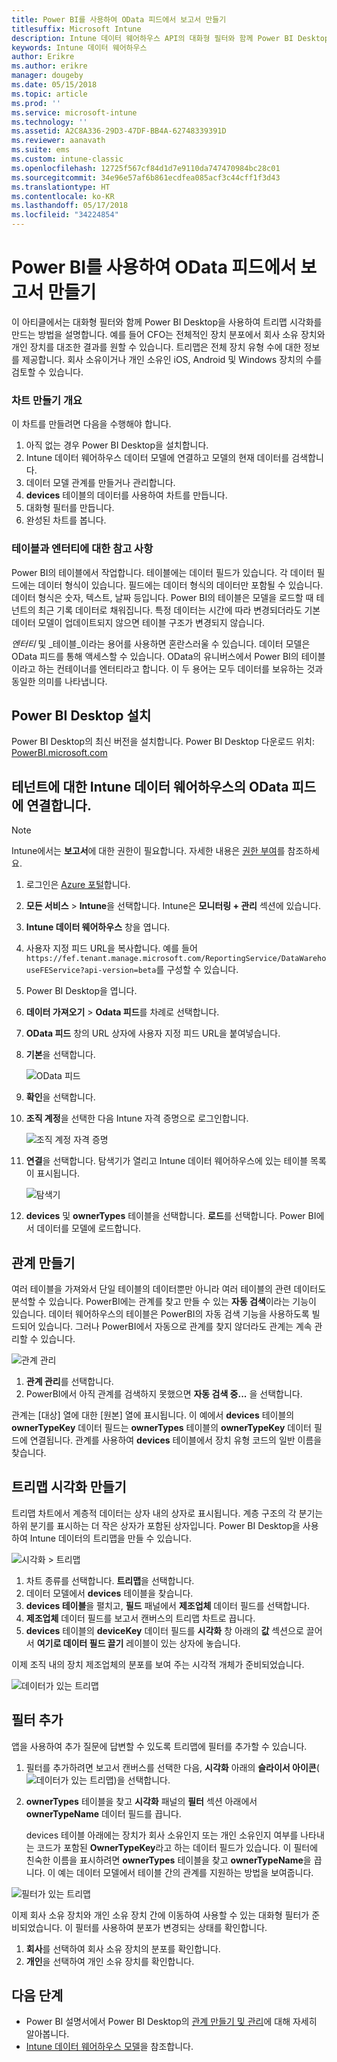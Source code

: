 ```yaml
---
title: Power BI를 사용하여 OData 피드에서 보고서 만들기
titlesuffix: Microsoft Intune
description: Intune 데이터 웨어하우스 API의 대화형 필터와 함께 Power BI Desktop을 사용하여 트리맵 시각화를 만듭니다.
keywords: Intune 데이터 웨어하우스
author: Erikre
ms.author: erikre
manager: dougeby
ms.date: 05/15/2018
ms.topic: article
ms.prod: ''
ms.service: microsoft-intune
ms.technology: ''
ms.assetid: A2C8A336-29D3-47DF-BB4A-62748339391D
ms.reviewer: aanavath
ms.suite: ems
ms.custom: intune-classic
ms.openlocfilehash: 12725f567cf84d1d7e9110da747470984bc28c01
ms.sourcegitcommit: 34e96e57af6b861ecdfea085acf3c44cff1f3d43
ms.translationtype: HT
ms.contentlocale: ko-KR
ms.lasthandoff: 05/17/2018
ms.locfileid: "34224854"
---
```

# <a name="create-a-report-from-the-odata-feed-with-power-bi"></a>Power BI를 사용하여 OData 피드에서 보고서 만들기

이 아티클에서는 대화형 필터와 함께 Power BI Desktop을 사용하여 트리맵 시각화를 만드는 방법을 설명합니다. 예를 들어 CFO는 전체적인 장치 분포에서 회사 소유 장치와 개인 장치를 대조한 결과를 원할 수 있습니다. 트리맵은 전체 장치 유형 수에 대한 정보를 제공합니다. 회사 소유이거나 개인 소유인 iOS, Android 및 Windows 장치의 수를 검토할 수 있습니다.

### <a name="overview-of-creating-the-chart"></a>차트 만들기 개요

이 차트를 만들려면 다음을 수행해야 합니다.
1. 아직 없는 경우 Power BI Desktop을 설치합니다.
2. Intune 데이터 웨어하우스 데이터 모델에 연결하고 모델의 현재 데이터를 검색합니다.
3. 데이터 모델 관계를 만들거나 관리합니다.
4. **devices** 테이블의 데이터를 사용하여 차트를 만듭니다.
5. 대화형 필터를 만듭니다.
6. 완성된 차트를 봅니다.

### <a name="a-note-about-tables-and-entities"></a>테이블과 엔터티에 대한 참고 사항

Power BI의 테이블에서 작업합니다. 테이블에는 데이터 필드가 있습니다. 각 데이터 필드에는 데이터 형식이 있습니다. 필드에는 데이터 형식의 데이터만 포함될 수 있습니다. 데이터 형식은 숫자, 텍스트, 날짜 등입니다. Power BI의 테이블은 모델을 로드할 때 테넌트의 최근 기록 데이터로 채워집니다. 특정 데이터는 시간에 따라 변경되더라도 기본 데이터 모델이 업데이트되지 않으면 테이블 구조가 변경되지 않습니다.

_엔터티_ 및 _테이블_이라는 용어를 사용하면 혼란스러울 수 있습니다. 데이터 모델은 OData 피드를 통해 액세스할 수 있습니다. OData의 유니버스에서 Power BI의 테이블이라고 하는 컨테이너를 엔터티라고 합니다. 이 두 용어는 모두 데이터를 보유하는 것과 동일한 의미를 나타냅니다.

## <a name="install-power-bi-desktop"></a>Power BI Desktop 설치

Power BI Desktop의 최신 버전을 설치합니다. Power BI Desktop 다운로드 위치: [PowerBI.microsoft.com](https://powerbi.microsoft.com/desktop)

## <a name="connect-to-the-odata-feed-for-the-intune-data-warehouse-for-your-tenant"></a>테넌트에 대한 Intune 데이터 웨어하우스의 OData 피드에 연결합니다.

> [!Note]  
> Intune에서는 **보고서**에 대한 권한이 필요합니다. 자세한 내용은 [권한 부여](reports-api-url.md)를 참조하세요.

1. 로그인은 [Azure 포털](https://portal.azure.com)합니다.
2. **모든 서비스** > **Intune**을 선택합니다. Intune은 **모니터링 + 관리** 섹션에 있습니다.
3. **Intune 데이터 웨어하우스** 창을 엽니다.
4. 사용자 지정 피드 URL을 복사합니다. 예를 들어 `https://fef.tenant.manage.microsoft.com/ReportingService/DataWarehouseFEService?api-version=beta`를 구성할 수 있습니다.
5. Power BI Desktop을 엽니다.
6. **데이터 가져오기** > **Odata 피드**를 차례로 선택합니다.
7. **OData 피드** 창의 URL 상자에 사용자 지정 피드 URL을 붙여넣습니다.
8. **기본**을 선택합니다.

    ![OData 피드](media/reports-create-01-odatafeed.png)

9. **확인**을 선택합니다.
10. **조직 계정**을 선택한 다음 Intune 자격 증명으로 로그인합니다.

    ![조직 계정 자격 증명](media/reports-create-02-org-account.png)

11. **연결**을 선택합니다. 탐색기가 열리고 Intune 데이터 웨어하우스에 있는 테이블 목록이 표시됩니다.

    ![탐색기](media/reports-create-02-loadentities.png)

12. **devices** 및 **ownerTypes** 테이블을 선택합니다.  **로드**를 선택합니다. Power BI에서 데이터를 모델에 로드합니다.

## <a name="create-a-relationship"></a>관계 만들기

여러 테이블을 가져와서 단일 테이블의 데이터뿐만 아니라 여러 테이블의 관련 데이터도 분석할 수 있습니다.  PowerBI에는 관계를 찾고 만들 수 있는 **자동 검색**이라는 기능이 있습니다. 데이터 웨어하우스의 테이블은 PowerBI의 자동 검색 기능을 사용하도록 빌드되어 있습니다. 그러나 PowerBI에서 자동으로 관계를 찾지 않더라도 관계는 계속 관리할 수 있습니다.

![관계 관리](media/reports-create-03-managerelationships.png)

1. **관계 관리**를 선택합니다.
2. PowerBI에서 아직 관계를 검색하지 못했으면 **자동 검색 중...** 을 선택합니다.

관계는 [대상] 열에 대한 [원본] 열에 표시됩니다. 이 예에서 **devices** 테이블의 **ownerTypeKey** 데이터 필드는 **ownerTypes** 테이블의 **ownerTypeKey** 데이터 필드에 연결됩니다. 관계를 사용하여 **devices** 테이블에서 장치 유형 코드의 일반 이름을 찾습니다.

## <a name="create-a-treemap-visualization"></a>트리맵 시각화 만들기

트리맵 차트에서 계층적 데이터는 상자 내의 상자로 표시됩니다. 계층 구조의 각 분기는 하위 분기를 표시하는 더 작은 상자가 포함된 상자입니다. Power BI Desktop을 사용하여 Intune 데이터의 트리맵을 만들 수 있습니다.

![시각화 > 트리맵](media/reports-create-03-treemap.png)

1. 차트 종류를 선택합니다. **트리맵**을 선택합니다.
2. 데이터 모델에서 **devices** 테이블을 찾습니다.
3. **devices 테이블**을 펼치고, **필드** 패널에서 **제조업체** 데이터 필드를 선택합니다.
4. **제조업체** 데이터 필드를 보고서 캔버스의 트리맵 차트로 끕니다.
5. **devices** 테이블의 **deviceKey** 데이터 필드를 **시각화** 창 아래의 **값** 섹션으로 끌어서 **여기로 데이터 필드 끌기** 레이블이 있는 상자에 놓습니다.  

이제 조직 내의 장치 제조업체의 분포를 보여 주는 시각적 개체가 준비되었습니다.

![데이터가 있는 트리맵](media/reports-create-06-treemapwdata.png)

## <a name="add-a-filter"></a>필터 추가

앱을 사용하여 추가 질문에 답변할 수 있도록 트리맵에 필터를 추가할 수 있습니다.


1. 필터를 추가하려면 보고서 캔버스를 선택한 다음, **시각화** 아래의 **슬라이서 아이콘**(![데이터가 있는 트리맵](media/reports-create-slicer.png))을 선택합니다.
2. **ownerTypes** 테이블을 찾고 **시각화** 패널의 **필터** 섹션 아래에서 **ownerTypeName** 데이터 필드를 끕니다.  

   devices 테이블 아래에는 장치가 회사 소유인지 또는 개인 소유인지 여부를 나타내는 코드가 포함된 **OwnerTypeKey**라고 하는 데이터 필드가 있습니다. 이 필터에 친숙한 이름을 표시하려면 **ownerTypes** 테이블을 찾고 **ownerTypeName**을 끕니다. 이 예는 데이터 모델에서 테이블 간의 관계를 지원하는 방법을 보여줍니다.

![필터가 있는 트리맵](media/reports-create-08_ownertype.png)

이제 회사 소유 장치와 개인 소유 장치 간에 이동하여 사용할 수 있는 대화형 필터가 준비되었습니다. 이 필터를 사용하여 분포가 변경되는 상태를 확인합니다.

1. **회사**를 선택하여 회사 소유 장치의 분포를 확인합니다.
2. **개인**을 선택하여 개인 소유 장치를 확인합니다.

## <a name="next-steps"></a>다음 단계

 - Power BI 설명서에서 Power BI Desktop의 [관계 만들기 및 관리](https://powerbi.microsoft.com/documentation/powerbi-desktop-create-and-manage-relationships/)에 대해 자세히 알아봅니다.
 - [Intune 데이터 웨어하우스 모델](https://docs.microsoft.com/intune/reports-ref-data-model)을 참조합니다.
